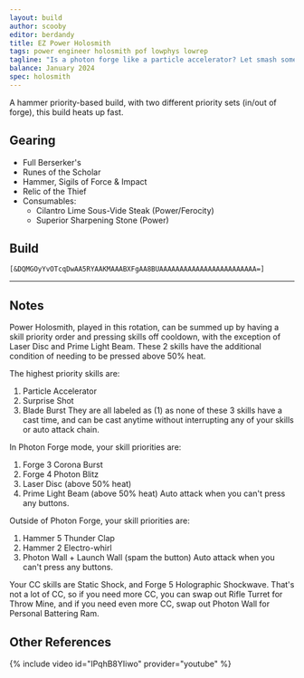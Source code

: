 ```yaml
---
layout: build
author: scooby
editor: berdandy
title: EZ Power Holosmith
tags: power engineer holosmith pof lowphys lowrep
tagline: "Is a photon forge like a particle accelerator? Let smash some Adams."
balance: January 2024
spec: holosmith
---
```


A hammer priority-based build, with two different priority sets (in/out of forge), this build heats up fast.

## Gearing

- Full Berserker's
- Runes of the Scholar
- Hammer, Sigils of Force & Impact
- Relic of the Thief
- Consumables:
  - Cilantro Lime Sous-Vide Steak (Power/Ferocity)
  - Superior Sharpening Stone (Power)

## Build


`[&DQMGOyYvOTcqDwAA5RYAAKMAAABXFgAA8BUAAAAAAAAAAAAAAAAAAAAAAAA=]`

---

<div data-armory-embed='skills' data-armory-ids='21659,43739,5818,42842,42009'></div><div data-armory-embed='specializations' data-armory-ids='6,38,57' data-armory-6-traits='1882,1892,1947' data-armory-38-traits='1914,1923,526' data-armory-57-traits='2106,2103,2064'></div>

## Notes

Power Holosmith, played in this rotation, can be summed up by having a skill priority order and pressing skills off cooldown, with the exception of Laser Disc and Prime Light Beam. These 2 skills have the additional condition of needing to be pressed above 50% heat.

The highest priority skills are:
1) Particle Accelerator
1) Surprise Shot
1) Blade Burst
They are all labeled as (1) as none of these 3 skills have a cast time, and can be cast anytime without interrupting any of your skills or auto attack chain.

In Photon Forge mode, your skill priorities are:
1) Forge 3 Corona Burst
2) Forge 4 Photon Blitz
3) Laser Disc (above 50% heat)
4) Prime Light Beam (above 50% heat)
Auto attack when you can't press any buttons.

Outside of Photon Forge, your skill priorities are:
1) Hammer 5 Thunder Clap
2) Hammer 2 Electro-whirl
3) Photon Wall + Launch Wall (spam the button)
Auto attack when you can't press any buttons.

Your CC skills are Static Shock, and Forge 5 Holographic Shockwave. That's not a lot of CC, so if you need more CC, you can swap out Rifle Turret for Throw Mine, and if you need even more CC, swap out Photon Wall for Personal Battering Ram.

## Other References

{% include video id="IPqhB8YIiwo" provider="youtube" %}

